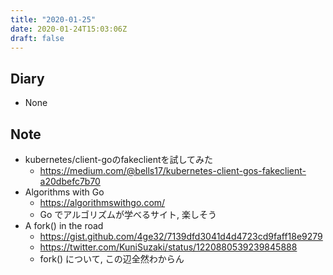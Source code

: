 ```yaml
---
title: "2020-01-25"
date: 2020-01-24T15:03:06Z
draft: false
---
```


## Diary

* None

## Note

* kubernetes/client-goのfakeclientを試してみた
  * https://medium.com/@bells17/kubernetes-client-gos-fakeclient-a20dbefc7b70
* Algorithms with Go
  * https://algorithmswithgo.com/
  * Go でアルゴリズムが学べるサイト, 楽しそう
* A fork() in the road
  * https://gist.github.com/4ge32/7139dfd3041d4d4723cd9faff18e9279
  * https://twitter.com/KuniSuzaki/status/1220880539239845888
  * fork() について, この辺全然わからん
